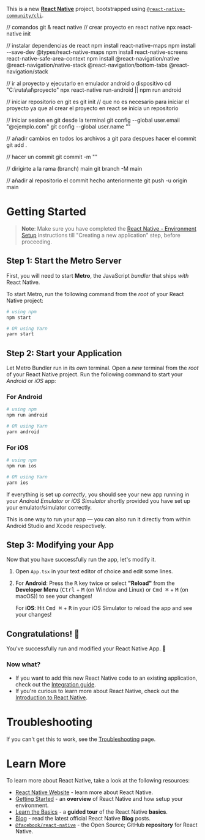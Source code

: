 This is a new [**React Native**](https://reactnative.dev) project, bootstrapped using [`@react-native-community/cli`](https://github.com/react-native-community/cli).

// comandos git & react native
// crear proyecto en react native
npx react-native init <nombre>

// instalar dependencias de react
npm install react-native-maps
npm install --save-dev @types/react-native-maps
npm install react-native-screens react-native-safe-area-context
npm install @react-navigation/native @react-navigation/native-stack @react-navigation/bottom-tabs @react-navigation/stack

// ir al proyecto y ejecutarlo en emulador android o dispositivo
cd "C:\ruta\al\proyecto"
npx react-native run-android || npm run android

// iniciar repositorio en git es
git init // que no es necesario para iniciar el proyecto ya que al crear el proyecto en react se inicia un repositorio

// iniciar sesion en git desde la terminal
git config --global user.email "<correo en github>@ejemplo.com"
git config --global user.name "<usuario en github>"

// añadir cambios en todos los archivos a git para despues hacer el commit
git add .

// hacer un commit
git commit -m "<mensaje>"

// dirigirte a la rama (branch) main
git branch -M main

// añadir al repositorio el commit hecho anteriormente
git push -u origin main

# Getting Started

>**Note**: Make sure you have completed the [React Native - Environment Setup](https://reactnative.dev/docs/environment-setup) instructions till "Creating a new application" step, before proceeding.

## Step 1: Start the Metro Server

First, you will need to start **Metro**, the JavaScript _bundler_ that ships _with_ React Native.

To start Metro, run the following command from the _root_ of your React Native project:

```bash
# using npm
npm start

# OR using Yarn
yarn start
```

## Step 2: Start your Application

Let Metro Bundler run in its _own_ terminal. Open a _new_ terminal from the _root_ of your React Native project. Run the following command to start your _Android_ or _iOS_ app:

### For Android

```bash
# using npm
npm run android

# OR using Yarn
yarn android
```

### For iOS

```bash
# using npm
npm run ios

# OR using Yarn
yarn ios
```

If everything is set up _correctly_, you should see your new app running in your _Android Emulator_ or _iOS Simulator_ shortly provided you have set up your emulator/simulator correctly.

This is one way to run your app — you can also run it directly from within Android Studio and Xcode respectively.

## Step 3: Modifying your App

Now that you have successfully run the app, let's modify it.

1. Open `App.tsx` in your text editor of choice and edit some lines.
2. For **Android**: Press the <kbd>R</kbd> key twice or select **"Reload"** from the **Developer Menu** (<kbd>Ctrl</kbd> + <kbd>M</kbd> (on Window and Linux) or <kbd>Cmd ⌘</kbd> + <kbd>M</kbd> (on macOS)) to see your changes!

   For **iOS**: Hit <kbd>Cmd ⌘</kbd> + <kbd>R</kbd> in your iOS Simulator to reload the app and see your changes!

## Congratulations! :tada:

You've successfully run and modified your React Native App. :partying_face:

### Now what?

- If you want to add this new React Native code to an existing application, check out the [Integration guide](https://reactnative.dev/docs/integration-with-existing-apps).
- If you're curious to learn more about React Native, check out the [Introduction to React Native](https://reactnative.dev/docs/getting-started).

# Troubleshooting

If you can't get this to work, see the [Troubleshooting](https://reactnative.dev/docs/troubleshooting) page.

# Learn More

To learn more about React Native, take a look at the following resources:

- [React Native Website](https://reactnative.dev) - learn more about React Native.
- [Getting Started](https://reactnative.dev/docs/environment-setup) - an **overview** of React Native and how setup your environment.
- [Learn the Basics](https://reactnative.dev/docs/getting-started) - a **guided tour** of the React Native **basics**.
- [Blog](https://reactnative.dev/blog) - read the latest official React Native **Blog** posts.
- [`@facebook/react-native`](https://github.com/facebook/react-native) - the Open Source; GitHub **repository** for React Native.
